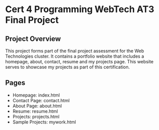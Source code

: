 # Cert 4 Programming WebTech AT3 Final Project
## Project Overview 
This project forms part of the final project assessment for the Web Technologies cluster. It contains a portfolio website that includes a homepage, about, contact, resume and my projects page. This website serves to showcase my projects as part of this certification.
## Pages 
- Homepage: index.html
- Contact Page: contact.html
- About Page: about.html
- Resume: resume.html
- Projects: projects.html
- Sample Projects: mywork.html